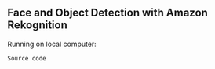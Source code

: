 ## Face and Object Detection with Amazon Rekognition

Running on local computer:

<code>Source code</code>

